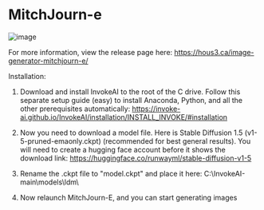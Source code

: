 # MitchJourn-e

![image](https://user-images.githubusercontent.com/13142459/205463681-f2d714a8-82ec-43e6-a40b-eb3f11938dee.png)

For more information, view the release page here: https://hous3.ca/image-generator-mitchjourn-e/

Installation:
1. Download and install InvokeAI to the root of the C drive. Follow this separate setup guide (easy) to install Anaconda, Python, and all the other prerequisites automatically:
https://invoke-ai.github.io/InvokeAI/installation/INSTALL_INVOKE/#installation

2. Now you need to download a model file.
Here is Stable Diffusion 1.5 (v1-5-pruned-emaonly.ckpt) (recommended for best general results).
You will need to create a hugging face account before it shows the download link:
https://huggingface.co/runwayml/stable-diffusion-v1-5

3. Rename the .ckpt file to "model.ckpt" and place it here:
C:\InvokeAI-main\models\ldm\

4. Now relaunch MitchJourn-E, and you can start generating images
